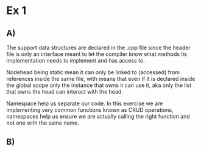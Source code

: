 # Ex 1

## A)

The support data structures are declared in the .cpp file since the header file is only an interface meant to let the compiler know what methods its implementation needs to implement and has access to.  

Nodehead being static mean it can only be linked to (accessed) from references inside the same file, with means that even if it is declared inside the global scope only the instance that owns it can use it, aka only the list that owns the head can interact with the head.

Namespace help us separate our code. In this exercise we are implementing very common functions known as CRUD operations, namespaces help us ensure we  are actually calling the right function and not one with the same name.


## B)


